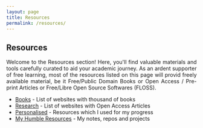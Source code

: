 ```yaml
---
layout: page
title: Resources
permalink: /resources/
---
```


## Resources
<div style="text-align: justify;"> 
Welcome to the Resources section! Here, you'll find valuable materials and tools carefully curated to aid your academic journey. As an ardent supporter of free learning, most of the resources listed on this page will provid freely available material, be it Free/Public Domain Books or Open Access / Pre-print Articles or Free/Libre Open Source Softwares (FLOSS).
</div>

- [Books](https://drshah.me/resources/books/) - List of websites with thousand of books
- [Research](https://drshah.me/resources/research/) - List of websites with Open Access Articles
- [Personalised](https://drshah.me/resources/personalised/) - Resources which I used for my progress
- [My Humble Resources](https://drshah.me/resources/humble/) - My notes, repos and projects